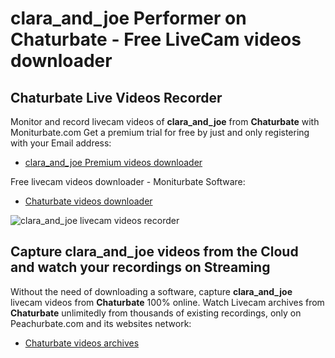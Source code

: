 # clara_and_joe Performer on Chaturbate - Free LiveCam videos downloader

## Chaturbate Live Videos Recorder

Monitor and record livecam videos of **clara_and_joe** from **Chaturbate** with Moniturbate.com
Get a premium trial for free by just and only registering with your Email address:
* [clara_and_joe Premium videos downloader](https://moniturbate.com/request-demo-licence-key.html)

Free livecam videos downloader - Moniturbate Software:
* [Chaturbate videos downloader](https://moniturbate.com/moniturbate-download-software.html)

![clara_and_joe livecam videos recorder](https://peachurnet.com/templates/moniturbate-software.png)


## Capture clara_and_joe videos from the Cloud and watch your recordings on Streaming

Without the need of downloading a software, capture **clara_and_joe** livecam videos from **Chaturbate** 100% online.
Watch Livecam archives from **Chaturbate** unlimitedly from thousands of existing recordings, only on Peachurbate.com and its websites network:
* [Chaturbate videos archives](https://peachurnet.com/)